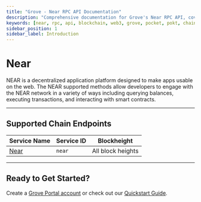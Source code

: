 ```yaml
---
title: "Grove - Near RPC API Documentation"
description: "Comprehensive documentation for Grove's Near RPC API, covering endpoint details and integration strategies for blockchain developers."
keywords: [near, rpc, api, blockchain, web3, grove, pocket, pokt, chain abstraction]
sidebar_position: 1
sidebar_label: Introduction
---
```


# Near

NEAR is a decentralized application platform designed to make apps usable on the web. The NEAR supported methods allow developers to engage with the NEAR network in a variety of ways including querying balances, executing transactions, and interacting with smart contracts.

---

## Supported Chain Endpoints

| Service Name                             | Service ID        | Blockheight         |
| ---------------------------------------- | ----------------- | ------------------- |
| [Near](./endpoints/near) | `near`      | All block heights |

---

## Ready to Get Started?

Create a [Grove Portal account](https://portal.grove.city) or check out our [Quickstart Guide](/guides/getting-started/quickstart).
